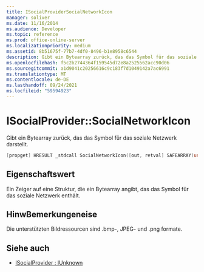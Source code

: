 ```yaml
---
title: ISocialProviderSocialNetworkIcon
manager: soliver
ms.date: 11/16/2014
ms.audience: Developer
ms.topic: reference
ms.prod: office-online-server
ms.localizationpriority: medium
ms.assetid: 8b51675f-77b7-4df0-8496-b1e8958c6544
description: Gibt ein Bytearray zurück, das das Symbol für das soziale Netzwerk darstellt.
ms.openlocfilehash: f5c2b2744364f159545d72e8a2525562acc90d06
ms.sourcegitcommit: a1d9041c20256616c9c183f7d1049142a7ac6991
ms.translationtype: MT
ms.contentlocale: de-DE
ms.lasthandoff: 09/24/2021
ms.locfileid: "59594923"
---
```

# <a name="isocialprovidersocialnetworkicon"></a>ISocialProvider::SocialNetworkIcon

Gibt ein Bytearray zurück, das das Symbol für das soziale Netzwerk darstellt. 
  
```cpp
[propget] HRESULT _stdcall SocialNetworkIcon([out, retval] SAFEARRAY(unsigned char)* networkIcon);
```

## <a name="property-value"></a>Eigenschaftswert

Ein Zeiger auf eine Struktur, die ein Bytearray angibt, das das Symbol für das soziale Netzwerk enthält.
  
## <a name="remarks"></a>HinwBemerkungeneise

Die unterstützten Bildressourcen sind .bmp-, JPEG- und .png formate.
  
## <a name="see-also"></a>Siehe auch

- [ISocialProvider : IUnknown](isocialprovideriunknown.md)

